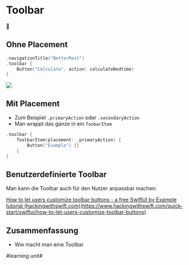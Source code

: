 # Toolbar
🧩

## Ohne Placement
```swift
.navigationTitle("BetterRest")
.toolbar {
    Button("Calculate", action: calculateBedtime)
}
```

![][image-1]

## Mit Placement
- Zum Beispiel `.primaryAction` oder `.secondaryAction`
- Man wrappt das ganze in ein `ToobarItem`


```swift
.toolbar {
	ToolbarItem(placement: .primaryAction) {
		Button("Example") {}		
	}
}
```





## Benutzerdefinierte Toolbar
Man kann die Toolbar auch für den Nutzer anpassbar machen:

 [How to let users customize toolbar buttons - a free SwiftUI by Example tutorial (hackingwithswift.com)]()(https://www.hackingwithswift.com/quick-start/swiftui/how-to-let-users-customize-toolbar-buttons)


## Zusammenfassung
- Wie macht man eine Toolbar





[image-1]:	assets/Bildschirmfoto%202022-07-23%20um%2009.31.54.png

#learning unit#